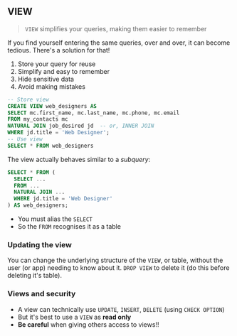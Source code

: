 ## VIEW

> `VIEW` simplifies your queries, making them easier to remember

If you find yourself entering the same queries, over and over, it can become tedious. There's a solution for that!

1. Store your query for reuse
2. Simplify and easy to remember
3. Hide sensitive data
4. Avoid making mistakes

```SQL
-- Store view
CREATE VIEW web_designers AS
SELECT mc.first_name, mc.last_name, mc.phone, mc.email
FROM my_contacts mc
NATURAL JOIN job_desired jd  -- or, INNER JOIN
WHERE jd.title = 'Web Designer';
-- Use view
SELECT * FROM web_designers
```

The view actually behaves similar to a _subquery_:

```SQL
SELECT * FROM (
  SELECT ...
  FROM ...
  NATURAL JOIN ...
  WHERE jd.title = 'Web Designer'
) AS web_designers;
```

- You must alias the `SELECT`
- So the `FROM` recognises it as a table

### Updating the view

You can change the underlying structure of the `VIEW`, or table, without the user (or app) needing to know about it. `DROP VIEW` to delete it (do this before deleting it's table).

### Views and security

- A view can technically use `UPDATE`, `INSERT`, `DELETE` (using `CHECK OPTION`)
- But it's best to use a `VIEW` as **read only**
- **Be careful** when giving others access to views!!
